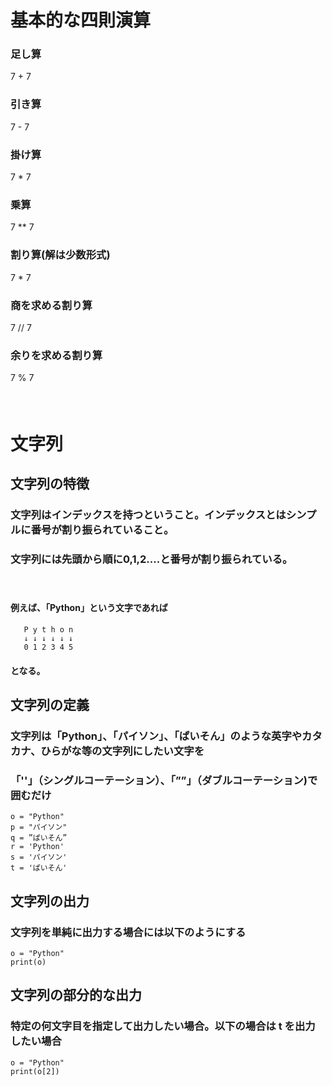 # 基本的な四則演算

### 足し算
7 + 7

### 引き算
7 - 7

### 掛け算
7 * 7
### 乗算
7 ** 7

### 割り算(解は少数形式)
7 * 7
### 商を求める割り算
7 // 7
### 余りを求める割り算
7 % 7
#### <br>
# 文字列
## 文字列の特徴
### 文字列はインデックスを持つということ。インデックスとはシンプルに番号が割り振られていること。
### 文字列には先頭から順に0,1,2....と番号が割り振られている。
#### <br>
#### 例えば、「Python」という文字であれば
```
   P y t h o n
   ↓ ↓ ↓ ↓ ↓ ↓
   0 1 2 3 4 5
```
#### となる。

## 文字列の定義
### 文字列は「Python」、「パイソン」、「ぱいそん」のような英字やカタカナ、ひらがな等の文字列にしたい文字を
### 「''」（シングルコーテーション）、「””」（ダブルコーテーション)で囲むだけ
```
o = "Python"
p = "パイソン"
q = ”ぱいそん”
r = 'Python'
s = 'パイソン'
t = 'ぱいそん'
```
## 文字列の出力
### 文字列を単純に出力する場合には以下のようにする
```
o = "Python"
print(o)
```
## 文字列の部分的な出力
### 特定の何文字目を指定して出力したい場合。以下の場合は t を出力したい場合
```
o = "Python"
print(o[2])
```

